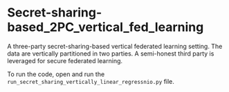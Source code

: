 # Secret-sharing-based_2PC_vertical_fed_learning
A three-party secret-sharing-based vertical federated learning setting. The data are vertically partitioned in two parties. A semi-honest third party is leveraged for secure federated learning.

To run the code, open and run the `run_secret_sharing_vertically_linear_regressnio.py` file.
